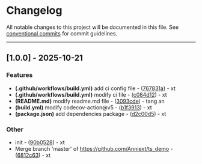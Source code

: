 # Changelog

All notable changes to this project will be documented in this file. See [conventional commits](https://www.conventionalcommits.org/) for commit guidelines.

---

## [1.0.0] - 2025-10-21

### Features

- **(.github/workflows/build.yml)** add ci config file - ([767831a](https://github.com/Anniext/demo/commit/767831ad6b423c1d9c3c098a2b9888e5096c0234)) - xt
- **(.github/workflows/build.yml)** modify ci file - ([c084d12](https://github.com/Anniext/demo/commit/c084d127bf7026fccda4a1ae79c938e3e95132f8)) - xt
- **(README.md)** modify readme.md file - ([3093cde](https://github.com/Anniext/demo/commit/3093cdea37533c69439b7c2fb8f70eb8de700dca)) - tang an
- **(build.yml)** modify codecov-action@v5 - ([b1f3913](https://github.com/Anniext/demo/commit/b1f3913833287d2fdc28000c9b2f7736e1a51bc0)) - xt
- **(package.json)** add dependencies package - ([d2c00d5](https://github.com/Anniext/demo/commit/d2c00d5b6886bcafbb6bfc3d1db2fa94824dced6)) - xt

### Other

- init - ([90b0528](https://github.com/Anniext/demo/commit/90b05282ef5fc7d06c2f59077e298863dc2fc38d)) - xt
- Merge branch 'master' of https://github.com/Anniext/ts_demo - ([6812c63](https://github.com/Anniext/demo/commit/6812c63eba74bb2a0409d465c3e71c0ded98f188)) - xt
